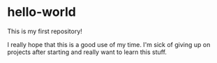 # hello-world
This is my first repository!

I really hope that this is a good use of my time. I'm sick of giving up on projects after starting and really want to learn this stuff. 
